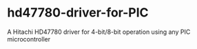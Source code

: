 # hd47780-driver-for-PIC
A Hitachi HD47780 driver for 4-bit/8-bit operation using any PIC microcontroller
